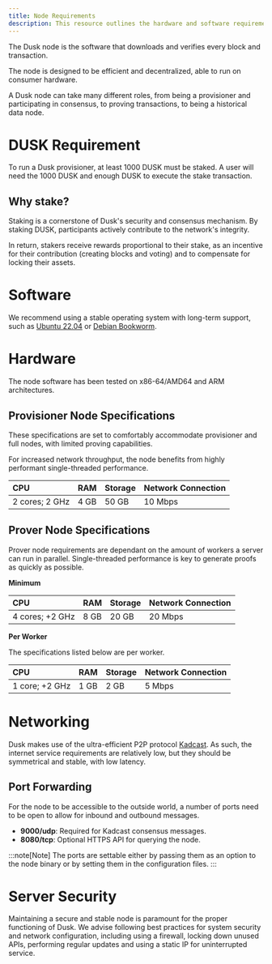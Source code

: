 ```yaml
---
title: Node Requirements
description: This resource outlines the hardware and software requirements for the node
---
```


The Dusk node is the software that downloads and verifies every block and transaction. 

The node is designed to be efficient and decentralized, able to run on consumer hardware. 

A Dusk node can take many different roles, from being a provisioner and participating in consensus, to proving transactions, to being a historical data node.

# DUSK Requirement

To run a Dusk provisioner, at least 1000 DUSK must be staked. A user will need the 1000 DUSK and enough DUSK to execute the stake transaction.

## Why stake?

Staking is a cornerstone of Dusk's security and consensus mechanism. By staking DUSK, participants actively contribute to the network's integrity. 

In return, stakers receive rewards proportional to their stake, as an incentive for their contribution (creating blocks and voting) and to compensate for locking their assets.

# Software 

We recommend using a stable operating system with long-term support, such as [Ubuntu 22.04](https://releases.ubuntu.com/jammy/) or [Debian Bookworm](https://www.debian.org/releases/bookworm/).

# Hardware

The node software has been tested on x86-64/AMD64 and ARM architectures.

## Provisioner Node Specifications

These specifications are set to comfortably accommodate provisioner and full nodes, with limited proving capabilities.

For increased network throughput, the node benefits from highly performant single-threaded performance.

| CPU | RAM | Storage | Network Connection |
| :--- | :--- | :--- | :--- |
| 2 cores; 2 GHz | 4 GB | 50 GB | 10 Mbps |

## Prover Node Specifications

Prover node requirements are dependant on the amount of workers a server can run in parallel. Single-threaded performance is key to generate proofs as quickly as possible. 

**Minimum**

| CPU | RAM | Storage | Network Connection |
| :--- | :--- | :--- | :--- |
| 4 cores; +2 GHz | 8 GB | 20 GB | 20 Mbps |

**Per Worker**

The specifications listed below are per worker.

| CPU | RAM | Storage | Network Connection |
| :--- | :--- | :--- | :--- |
| 1 core; +2 GHz | 1 GB | 2 GB | 5 Mbps |

# Networking

Dusk makes use of the ultra-efficient P2P protocol [Kadcast](https://eprint.iacr.org/2019/876.pdf).  As such, the internet service requirements are relatively low, but they should be symmetrical and stable, with low latency.

## Port Forwarding

For the node to be accessible to the outside world, a number of ports need to be open to allow for inbound and outbound messages.

- **9000/udp**: Required for Kadcast consensus messages.
- **8080/tcp**: Optional HTTPS API for querying the node.

:::note[Note]
The ports are settable either by passing them as an option to the node binary or by setting them in the configuration files.
:::

# Server Security

Maintaining a secure and stable node is paramount for the proper functioning of Dusk. We advise following best practices for system security and network configuration, including using a firewall, locking down unused APIs, performing regular updates and using a static IP for uninterrupted service.